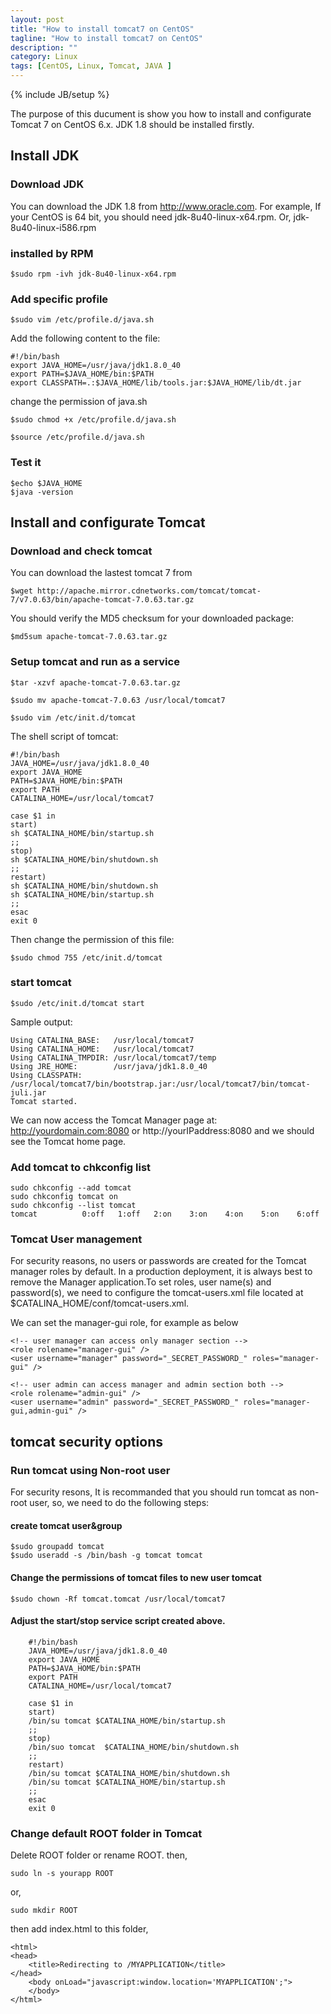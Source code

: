 ```yaml
---
layout: post
title: "How to install tomcat7 on CentOS"
tagline: "How to install tomcat7 on CentOS"
description: ""
category: Linux 
tags: [CentOS, Linux, Tomcat, JAVA ]
---
```

{% include JB/setup %}

The purpose of this ducument is show you how to install and configurate Tomcat 7 on CentOS 6.x. JDK 1.8 should be installed firstly.


## Install JDK

### Download JDK 

You can download the JDK 1.8 from http://www.oracle.com. For example, If your CentOS is 64 bit, 
you should need jdk-8u40-linux-x64.rpm. Or, jdk-8u40-linux-i586.rpm
 
### installed by RPM

	$sudo rpm -ivh jdk-8u40-linux-x64.rpm

### Add specific profile 

	$sudo vim /etc/profile.d/java.sh


Add the following content to the file:


	#!/bin/bash
	export JAVA_HOME=/usr/java/jdk1.8.0_40
	export PATH=$JAVA_HOME/bin:$PATH
	export CLASSPATH=.:$JAVA_HOME/lib/tools.jar:$JAVA_HOME/lib/dt.jar

change the permission of java.sh

	$sudo chmod +x /etc/profile.d/java.sh

	$source /etc/profile.d/java.sh

### Test it

	$echo $JAVA_HOME
	$java -version


## Install and configurate Tomcat

### Download and check tomcat

You can download the lastest tomcat 7 from

	$wget http://apache.mirror.cdnetworks.com/tomcat/tomcat-7/v7.0.63/bin/apache-tomcat-7.0.63.tar.gz
 
You should verify the MD5 checksum for your downloaded package:

	$md5sum apache-tomcat-7.0.63.tar.gz

### Setup tomcat and run as a service

	$tar -xzvf apache-tomcat-7.0.63.tar.gz

	$sudo mv apache-tomcat-7.0.63 /usr/local/tomcat7

	$sudo vim /etc/init.d/tomcat

The shell script of tomcat:

	#!/bin/bash  
	JAVA_HOME=/usr/java/jdk1.8.0_40 
	export JAVA_HOME  
	PATH=$JAVA_HOME/bin:$PATH  
	export PATH  
	CATALINA_HOME=/usr/local/tomcat7  
  
	case $1 in  
	start)  
	sh $CATALINA_HOME/bin/startup.sh  
	;;   
	stop)     
	sh $CATALINA_HOME/bin/shutdown.sh  
	;;   
	restart)  
	sh $CATALINA_HOME/bin/shutdown.sh  
	sh $CATALINA_HOME/bin/startup.sh  
	;;   
	esac      
	exit 0

Then change the permission of this file:

	$sudo chmod 755 /etc/init.d/tomcat 

### start tomcat 

	$sudo /etc/init.d/tomcat start

Sample output:

	Using CATALINA_BASE:   /usr/local/tomcat7
	Using CATALINA_HOME:   /usr/local/tomcat7
	Using CATALINA_TMPDIR: /usr/local/tomcat7/temp
	Using JRE_HOME:        /usr/java/jdk1.8.0_40
	Using CLASSPATH:       /usr/local/tomcat7/bin/bootstrap.jar:/usr/local/tomcat7/bin/tomcat-juli.jar
	Tomcat started.

We can now access the Tomcat Manager page at: http://yourdomain.com:8080 or http://yourIPaddress:8080 and we should see the Tomcat home page.

### Add tomcat to chkconfig list

	sudo chkconfig --add tomcat
	sudo chkconfig tomcat on
	sudo chkconfig --list tomcat
	tomcat         	0:off	1:off	2:on	3:on	4:on	5:on	6:off

### Tomcat User management

For security reasons, no users or passwords are created for the Tomcat manager roles by default. In a production deployment, it is always best to remove the Manager application.To set roles, user name(s) and password(s), we need to configure the tomcat-users.xml file located at $CATALINA_HOME/conf/tomcat-users.xml.


We can set the manager-gui role, for example as below

	<!-- user manager can access only manager section -->
	<role rolename="manager-gui" />
	<user username="manager" password="_SECRET_PASSWORD_" roles="manager-gui" />

	<!-- user admin can access manager and admin section both -->
	<role rolename="admin-gui" />
	<user username="admin" password="_SECRET_PASSWORD_" roles="manager-gui,admin-gui" />

## tomcat security options

### Run tomcat using Non-root user

For security resons, It is recommanded that you should run tomcat as non-root user, so, we need to do the following steps:

#### create tomcat user&group

	$sudo groupadd tomcat
	$sudo useradd -s /bin/bash -g tomcat tomcat

#### Change the permissions of  tomcat files to new user tomcat

	$sudo chown -Rf tomcat.tomcat /usr/local/tomcat7

#### Adjust the start/stop service script created above.


        #!/bin/bash
        JAVA_HOME=/usr/java/jdk1.8.0_40
        export JAVA_HOME
        PATH=$JAVA_HOME/bin:$PATH
        export PATH
        CATALINA_HOME=/usr/local/tomcat7

        case $1 in
        start)
        /bin/su tomcat $CATALINA_HOME/bin/startup.sh
        ;;
        stop)
        /bin/suo tomcat  $CATALINA_HOME/bin/shutdown.sh
        ;;
        restart)
        /bin/su tomcat $CATALINA_HOME/bin/shutdown.sh
        /bin/su tomcat $CATALINA_HOME/bin/startup.sh
        ;;
        esac
        exit 0

### Change default ROOT folder in Tomcat

Delete ROOT folder or rename ROOT. then,

	sudo ln -s yourapp ROOT

or,

	sudo mkdir ROOT

then add index.html to this folder,

	<html>
	<head>
		<title>Redirecting to /MYAPPLICATION</title>
	</head>
		<body onLoad="javascript:window.location='MYAPPLICATION';">
		</body>
	</html>




